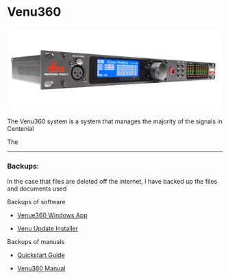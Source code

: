# Venu360
![](/Centenial/venu360/venu360.png)
---
The Venu360 system is a system that manages the majority of the signals in Centenial

The






---

### Backups:

In the case that files are deleted off the internet, I have backed up the files and documents used 

Backups of software

- [Venue360 Windows App](\Centenial\venu360\VENU360.exe)

- [Venu Update Installer](\Centenial\venu360\\VenuUpdateInstaller.exe)

Backups of manuals

- [Quickstart Guide](\Centenial\venu360\VENU360_Quick_Start.pdf)

- [Venu360 Manual](\Centenial\venu360\DriveRack_VENU360_Manual.pdf)